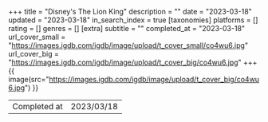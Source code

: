 +++
title = "Disney's The Lion King"
description = ""
date = "2023-03-18"
updated = "2023-03-18"
in_search_index = true
[taxonomies]
platforms = []
rating = []
genres = []
[extra]
subtitle = ""
completed_at = "2023-03-18"
url_cover_small = "https://images.igdb.com/igdb/image/upload/t_cover_small/co4wu6.jpg"
url_cover_big = "https://images.igdb.com/igdb/image/upload/t_cover_big/co4wu6.jpg"
+++
{{ image(src="https://images.igdb.com/igdb/image/upload/t_cover_big/co4wu6.jpg") }}

|              |            |
| ------------ | ---------- |
| Completed at | 2023/03/18 |


